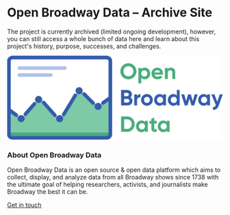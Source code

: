 <link rel="stylesheet" href="/assets/css/styles.css">
<link rel="stylesheet" href="{{ "/assets/css/main.css, " | prepend: site.baseurl }}">

# Open Broadway Data – Archive Site
The project is currently archived (limited ongoing development), however, you can still access a whole bunch of data here
and learn about this project's history, purpose, successes, and challenges.

<img src="images/open-broadway-data-logo.png" alt="Open Broadway Data logo" class="inline"/>

### About Open Broadway Data
Open Broadway Data is an open source & open data platform which aims to collect, display, and analyze data from all Broadway shows
since 1738 with the ultimate goal of helping researchers, activists, and journalists make Broadway the best it can be.

[Get in touch](/contact/.html)
